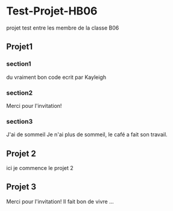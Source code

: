 # Test-Projet-HB06
projet test entre les membre de la classe B06

## Projet1 

### section1
du vraiment bon code ecrit par Kayleigh
### section2
Merci pour l'invitation!


### section3
J'ai de sommeil
Je n'ai plus de sommeil, le café a fait son travail.
## Projet 2 
ici je commence le projet 2



## Projet 3
Merci pour l'invitation!
Il fait bon de vivre ... 
